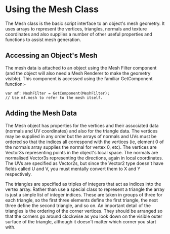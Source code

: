 Using the Mesh Class
====================


The Mesh class is the basic script interface to an object's mesh geometry. It uses arrays to represent the vertices, triangles, normals and texture coordinates and also supplies a number of other useful properties and functions to assist mesh generation.


Accessing an Object's Mesh
--------------------------


The mesh data is attached to an object using the Mesh Filter component (and the object will also need a Mesh Renderer to make the geometry visible). This component is accessed using the familiar GetComponent function:-

````
var mf: MeshFilter = GetComponent(MeshFilter);
// Use mf.mesh to refer to the mesh itself.
````


Adding the Mesh Data
--------------------


The Mesh object has properties for the vertices and their associated data (normals and UV coordinates) and also for the triangle data. The vertices may be supplied in any order but the arrays of normals and UVs must be ordered so that the indices all correspond with the vertices (ie, element 0 of the normals array supplies the normal for vertex 0, etc). The vertices are Vector3s representing points in the object's local space. The normals are normalised Vector3s representing the directions, again in local coordinates. The UVs are specified as Vector2s, but since the Vector2 type doesn't have fields called U and V, you must mentally convert them to X and Y respectively.

The triangles are specified as triples of integers that act as indices into the vertex array. Rather than use a special class to represent a triangle the array is just a simple list of integer indices. These are taken in groups of three for each triangle, so the first three elements define the first triangle, the next three define the second triangle, and so on. An important detail of the triangles is the ordering of the corner vertices. They should be arranged so that the corners go around clockwise as you look down on the visible outer surface of the triangle, although it doesn't matter which corner you start with.

